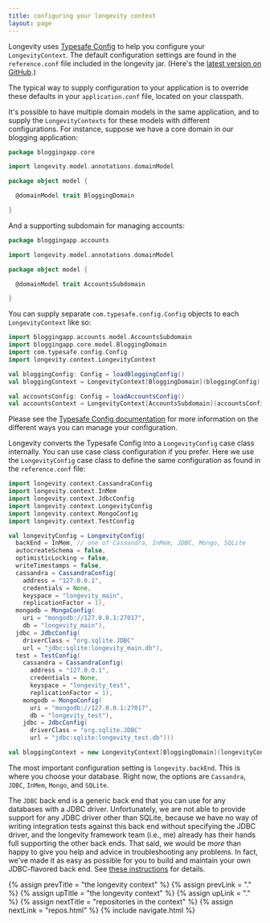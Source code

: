 ```yaml
---
title: configuring your longevity context
layout: page
---
```


Longevity uses [Typesafe
Config](https://github.com/typesafehub/config) to help you configure
your `LongevityContext`. The default configuration settings are found
in the `reference.conf` file included in the longevity jar. (Here's
the [latest version on
GitHub](https://github.com/longevityframework/longevity/blob/master/longevity/src/main/resources/reference.conf).)

The typical way to supply configuration to your application is to
override these defaults in your `application.conf` file, located on
your classpath.

It's possible to have multiple domain models in the same application, and to supply the
`LongevityContexts` for these models with different configurations. For instance, suppose we have a
core domain in our blogging application:

```scala
package bloggingapp.core

import longevity.model.annotations.domainModel

package object model {

  @domainModel trait BloggingDomain

}
```

And a supporting subdomain for managing accounts:

```scala
package bloggingapp.accounts

import longevity.model.annotations.domainModel

package object model {

  @domainModel trait AccountsSubdomain

}
```

You can supply separate `com.typesafe.config.Config` objects to each
`LongevityContext` like so:

```scala
import bloggingapp.accounts.model.AccountsSubdomain
import bloggingapp.core.model.BloggingDomain
import com.typesafe.config.Config
import longevity.context.LongevityContext

val bloggingConfig: Config = loadBloggingConfig()
val bloggingContext = LongevityContext[BloggingDomain](bloggingConfig)

val accountsConfig: Config = loadAccountsConfig()
val accountsContext = LongevityContext[AccountsSubdomain](accountsConfig)
```

Please see the [Typesafe Config documentation](https://github.com/typesafehub/config#overview) for
more information on the different ways you can manage your configuration.

Longevity converts the Typesafe Config into a `LongevityConfig` case
class internally. You can use case class configuration if you
prefer. Here we use the `LongevityConfig` case class to define the
same configuration as found in the `reference.conf` file:

```scala
import longevity.context.CassandraConfig
import longevity.context.InMem
import longevity.context.JdbcConfig
import longevity.context.LongevityConfig
import longevity.context.MongoConfig
import longevity.context.TestConfig

val longevityConfig = LongevityConfig(
  backEnd = InMem, // one of Cassandra, InMem, JDBC, Mongo, SQLite
  autocreateSchema = false,
  optimisticLocking = false,
  writeTimestamps = false,
  cassandra = CassandraConfig(
    address = "127.0.0.1",
    credentials = None,
    keyspace = "longevity_main",
    replicationFactor = 1),
  mongodb = MongoConfig(
    uri = "mongodb://127.0.0.1:27017",
    db = "longevity_main"),
  jdbc = JdbcConfig(
    driverClass = "org.sqlite.JDBC"
    url = "jdbc:sqlite:longevity_main.db"),
  test = TestConfig(
    cassandra = CassandraConfig(
      address = "127.0.0.1",
      credentials = None,
      keyspace = "longevity_test",
      replicationFactor = 1),
    mongodb = MongoConfig(
      uri = "mongodb://127.0.0.1:27017",
      db = "longevity_test"),
    jdbc = JdbcConfig(
      driverClass = "org.sqlite.JDBC"
      url = "jdbc:sqlite:longevity_test.db")))

val bloggingContext = new LongevityContext[BloggingDomain](longevityConfig)
```

The most important configuration setting is `longevity.backEnd`. This
is where you choose your database. Right now, the options are
`Cassandra`, `JDBC`, `InMem`, `Mongo`, and `SQLite`.

The `JDBC` back end is a generic back end that you can use for any
databases with a JDBC driver. Unfortunately, we are not able to
provide support for any JDBC driver other than SQLite, because we have
no way of writing integration tests against this back end without
specifying the JDBC driver, and the longevity framework team (i.e.,
me) already has their hands full supporting the other back ends. That
said, we would be *more* than happy to give you help and advice in
troubleshooting any problems. In fact, we've made it as easy as
possible for you to build and maintain your own JDBC-flavored back
end. See [these
instructions](https://github.com/longevityframework/longevity/wiki/How-to-create-a-new-JDBC-back-end)
for details.

{% assign prevTitle = "the longevity context" %}
{% assign prevLink  = "." %}
{% assign upTitle   = "the longevity context" %}
{% assign upLink    = "." %}
{% assign nextTitle = "repositories in the context" %}
{% assign nextLink  = "repos.html" %}
{% include navigate.html %}
